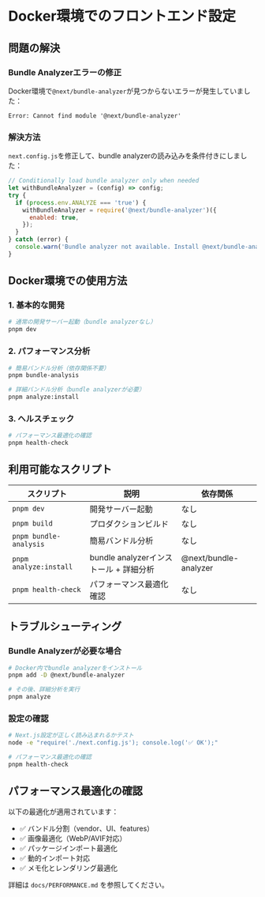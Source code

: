 # Docker環境でのフロントエンド設定

## 問題の解決

### Bundle Analyzerエラーの修正

Docker環境で`@next/bundle-analyzer`が見つからないエラーが発生していました：

```
Error: Cannot find module '@next/bundle-analyzer'
```

### 解決方法

`next.config.js`を修正して、bundle analyzerの読み込みを条件付きにしました：

```javascript
// Conditionally load bundle analyzer only when needed
let withBundleAnalyzer = (config) => config;
try {
  if (process.env.ANALYZE === 'true') {
    withBundleAnalyzer = require('@next/bundle-analyzer')({
      enabled: true,
    });
  }
} catch (error) {
  console.warn('Bundle analyzer not available. Install @next/bundle-analyzer to use bundle analysis.');
}
```

## Docker環境での使用方法

### 1. 基本的な開発

```bash
# 通常の開発サーバー起動（bundle analyzerなし）
pnpm dev
```

### 2. パフォーマンス分析

```bash
# 簡易バンドル分析（依存関係不要）
pnpm bundle-analysis

# 詳細バンドル分析（bundle analyzerが必要）
pnpm analyze:install
```

### 3. ヘルスチェック

```bash
# パフォーマンス最適化の確認
pnpm health-check
```

## 利用可能なスクリプト

| スクリプト | 説明 | 依存関係 |
|-----------|------|----------|
| `pnpm dev` | 開発サーバー起動 | なし |
| `pnpm build` | プロダクションビルド | なし |
| `pnpm bundle-analysis` | 簡易バンドル分析 | なし |
| `pnpm analyze:install` | bundle analyzerインストール + 詳細分析 | @next/bundle-analyzer |
| `pnpm health-check` | パフォーマンス最適化確認 | なし |

## トラブルシューティング

### Bundle Analyzerが必要な場合

```bash
# Docker内でbundle analyzerをインストール
pnpm add -D @next/bundle-analyzer

# その後、詳細分析を実行
pnpm analyze
```

### 設定の確認

```bash
# Next.js設定が正しく読み込まれるかテスト
node -e "require('./next.config.js'); console.log('✅ OK');"

# パフォーマンス最適化の確認
pnpm health-check
```

## パフォーマンス最適化の確認

以下の最適化が適用されています：

- ✅ バンドル分割（vendor、UI、features）
- ✅ 画像最適化（WebP/AVIF対応）
- ✅ パッケージインポート最適化
- ✅ 動的インポート対応
- ✅ メモ化とレンダリング最適化

詳細は `docs/PERFORMANCE.md` を参照してください。